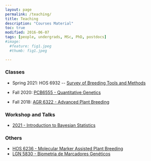 ```yaml
---
layout: page
permalink: /teaching/
title: Teaching
description: "Courses Material"
toc: true
modified: 2016-06-07
tags: [people, undergrads, MSc, PhD, postdocs]
#image:
  #feature: fig1.jpeg
  #thumb: fig1.jpeg

---
```



### Classes

- Spring 2021: HOS 6932 -- [Survey of Breeding Tools and Methods](class/quantGenetic/survey.md)

- Fall 2020: [PCB6555 - Quantitative Genetics](class/quantGenetic/index.md)
- Fall 2018: [AGR 6322 - Advanced Plant Breeding](class/ad_plant/index.md)

### Workshop and Talks 

- [2021 - Introduction to Bayesian Statistics](class/Bayesian/index.md)


### Others

- [HOS 6236 - Molecular Marker Assisted Plant Breeding](https://hos6236.github.io/) 
- [LGN 5830 - Biometria de Marcadores Genéticos](http://augustogarcia.me/Biometria-de-Marcadores/)
